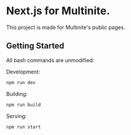 # Next.js for Multinite.

This project is made for Multinite's public pages.

## Getting Started

All bash commands are unmodified:

Development:
```bash
npm run dev
```

Building:
```bash
npm run build
```

Serving:
```bash
npm run start
```
